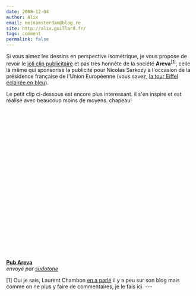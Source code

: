 ```yaml
---
date: 2008-12-04
author: Alix
email: meinamsterdam@blog.re
site: http://alix.guillard.fr/
tags: comment
permalink: false
---
```


<a name="areva" id="areva"></a>

<p>
Si vous aimez les dessins en perspective isométrique, je vous propose de revoir le <a href="http://www.dailymotion.com/video/x27i4g_pub-areva_ads">joli clip publicitaire</a> et pas très honnête de la société <b>Areva</b><sup>[<a href="#not664" id="not664">1</a>]</sup>, celle là même qui sponsorise la publicité pour Nicolas Sarkozy à l'occasion de la présidence française de l'Union Européenne (vous savez, <a href="http://europe.areva.com/fr/index2.php">la tour Eiffel éclairée en bleu</a>).

Le petit clip ci-dessous est encore plus interessant. il s'en inspire et est réalisé avec beaucoup moins de moyens. chapeau!

<div><object width="480" height="405"><param name="movie" value="http://www.dailymotion.com/swf/k1ujTIQswN6NP23Vtf&related=1&canvas=medium"></param><param name="allowFullScreen" value="true"></param><param name="allowScriptAccess" value="always"></param><embed src="http://www.dailymotion.com/swf/k1ujTIQswN6NP23Vtf&related=1&canvas=medium" type="application/x-shockwave-flash" width="480" height="405" allowFullScreen="true" allowScriptAccess="always"></embed></object><br /><b><a href="http://www.dailymotion.com/video/xk25d_pub-areva_ads">Pub Areva</a></b><br /><i>envoyé par <a href="http://www.dailymotion.com/sudotone">sudotone</a></i></div>
</p>

<p>[1] Oui je sais, Laurent Chambon <a href="http://laurentchambon.blogspot.com/2008/11/ville-en-transition.html">en a parlé</a> il y a peu sur son blog mais comme on ne plus y faire de commentaires, je le fais ici.
---